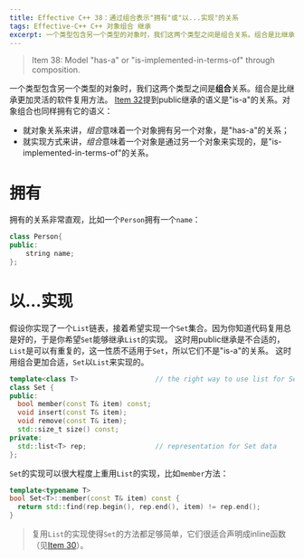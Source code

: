 ```yaml
---
title: Effective C++ 38：通过组合表示"拥有"或"以...实现"的关系
tags: Effective-C++ C++ 对象组合 继承
excerpt: 一个类型包含另一个类型的对象时，我们这两个类型之间是组合关系。组合是比继承更加灵活的软件复用方法。
---
```


> Item 38: Model "has-a" or "is-implemented-in-terms-of" through composition.

一个类型包含另一个类型的对象时，我们这两个类型之间是**组合**关系。组合是比继承更加灵活的软件复用方法。
[Item 32][item32]提到public继承的语义是"is-a"的关系。对象组合也同样拥有它的语义：

* 就对象关系来讲，*组合*意味着一个对象拥有另一个对象，是"has-a"的关系；
* 就实现方式来讲，*组合*意味着一个对象是通过另一个对象来实现的，是"is-implemented-in-terms-of"的关系。

<!--more-->

# 拥有

拥有的关系非常直观，比如一个`Person`拥有一个`name`：

```cpp
class Person{
public:
    string name;
};
```

# 以...实现

假设你实现了一个`List`链表，接着希望实现一个`Set`集合。因为你知道代码复用总是好的，于是你希望`Set`能够继承`List`的实现。
这时用public继承是不合适的，`List`是可以有重复的，这一性质不适用于`Set`，所以它们不是"is-a"的关系。
这时用组合更加合适，`Set`以`List`来实现的。

```cpp
template<class T>                   // the right way to use list for Set
class Set {
public:
  bool member(const T& item) const;
  void insert(const T& item);
  void remove(const T& item);
  std::size_t size() const;
private:
  std::list<T> rep;                 // representation for Set data
};
```

`Set`的实现可以很大程度上重用`List`的实现，比如`member`方法：

```cpp
template<typename T>
bool Set<T>::member(const T& item) const {
  return std::find(rep.begin(), rep.end(), item) != rep.end();
}
```

> 复用`List`的实现使得`Set`的方法都足够简单，它们很适合声明成inline函数（见[Item 30][item30]）。

[item30]: /2015/08/28/effective-cpp-30.html
[item32]: /2015/08/30/effective-cpp-32.html
